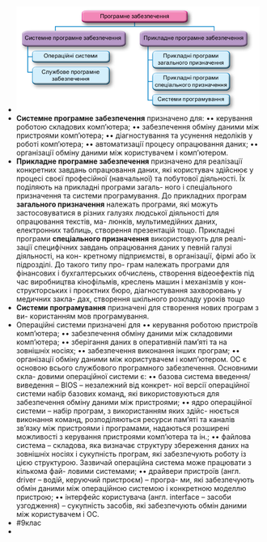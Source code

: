 - ![image.png](../assets/image_1693831394830_0.png)
- **Системне програмне забезпечення** призначено для:
  •• керування роботою складових комп’ютера;
  •• забезпечення обміну даними між пристроями комп’ютера;
  •• діагностування та усунення недоліків у роботі комп’ютера;
  •• автоматизації процесу опрацювання даних;
  •• організації обміну даними між користувачем і комп’ютером.
- **Прикладне програмне забезпечення** призначено для реалізації конкретних
  завдань опрацювання даних, які користувач здійснює у процесі своєї професійної
  (навчальної) та побутової діяльності. Їх поділяють на прикладні програми загаль-
  ного і спеціального призначення та системи програмування.
  До прикладних програм **загального призначення** належать програми, які можуть
  застосовуватися в різних галузях людської діяльності для опрацювання текстів, ма-
  люнків, мультимедійних даних, електронних таб­лиць, створення презентацій тощо.
  Прикладні програми **спеціального призначення** використовують для реалі-
  зації специфічних завдань опрацювання даних у певній галузі діяльності, на кон-
  кретному підприємстві, в організації, фірмі або їх підрозділі. До такого типу про-
  грам належать програми для фінансових і бухгалтерських обчислень, створення
  відеоефектів під час виробництва кінофільмів, креслень машин і механізмів у кон-
  структорських і проєктних бюро, діагностування захворювань у медичних закла-
  дах, створення шкільного розкладу уроків тощо
- **Системи програмування** призначені для створення нових програм з ви-
  користанням мов програмування.
- Операційні системи призначені для
  •• керування роботою пристроїв комп’ютера;
  •• забезпечення обміну даними між складовими комп’ютера;
  •• зберігання даних в оперативній пам’яті та на зовнішніх носіях;
  •• забезпечення виконання інших програм;
  •• організації обміну даними між користувачем і комп’ютером.
  ОС є основою всього службового програмного забезпечення. Основними скла-
  довими операційної системи є:
  •• базова система введення/виведення – BIOS – незалежний від конкрет-
  ної версії операційної системи набір базових команд, які використовуються
  для забезпечення обміну даними між пристроями;
  •• ядро операційної системи – набір програм, з використанням яких здійс-
  нюється виконання команд, розподіляються ресурси пам’яті та каналів
  зв’язку між пристроями і програмами, надаються розширені можливості
  з керування пристроями комп’ютера та ін.;
  •• файлова система – складова, яка визначає структуру збереження даних
  на зовнішніх носіях і сукупність програм, які забезпечують роботу із цією
  структурою. Зазвичай операційна система може працювати з кількома фай-
  ловими системами;
  •• драйвери пристроїв (англ. driver – водій, керуючий пристроєм) – програ-
  ми, які забезпечують обмін даними між операційною системою і конкретною
  моделлю пристрою;
  •• інтерфейс користувача (англ. interface – засоби узгодження) – сукупність
  засобів, які забезпечують обмін даними між користувачем і ОС.
- #9клас
-